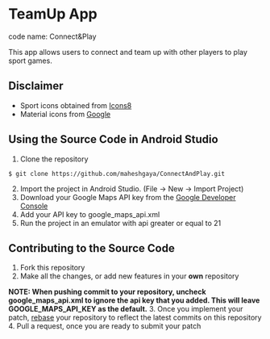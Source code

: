 # TeamUp App
code name: Connect&Play

This app allows users to connect and team up with other players to play sport games.

## Disclaimer
- Sport icons obtained from [Icons8](https://icons8.com/web-app/new-icons/all)
- Material icons from [Google](https://design.google.com/icons/)

## Using the Source Code in Android Studio
1. Clone the repository
  
  ```
  $ git clone https://github.com/maheshgaya/ConnectAndPlay.git
  ```
2. Import the project in Android Studio. (File -> New -> Import Project)
3. Download your Google Maps API key from the [Google Developer Console](https://console.developers.google.com/)
4. Add your API key to google_maps_api.xml
5. Run the project in an emulator with api greater or equal to 21

## Contributing to the Source Code
1. Fork this repository
2. Make all the changes, or add new features in your **own** repository

  **NOTE: When pushing commit to your repository, uncheck google_maps_api.xml to ignore the api key that you added. This will leave GOOGLE_MAPS_API_KEY as the default.**
3. Once you implement your patch, [rebase](https://github.com/edx/edx-platform/wiki/How-to-Rebase-a-Pull-Request) your repository to reflect the latest commits on this repository
4. Pull a request, once you are ready to submit your patch
